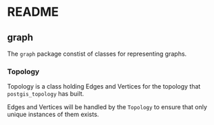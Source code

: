 README
======

graph
-----

The `graph` package constist of classes for representing graphs.

### Topology
Topology is a class holding Edges and Vertices for the topology that `postgis_topology` has built.

Edges and Vertices will be handled by the `Topology` to ensure that only unique instances of them exists.